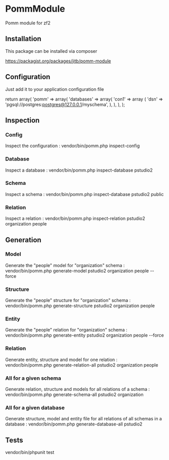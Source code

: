 PommModule
==========

Pomm module for zf2

Installation
------------

This package can be installed via composer

   https://packagist.org/packages/jitb/pomm-module

Configuration
-------------

Just add it to your application configuration file

return array(
    'pomm' => array(
        'databases' => array(
            'con1' => array (
                'dsn'  => 'pgsql://postgres:postgres@127.0.0.1/myschema',
            ),
        ),
    ),
);

Inspection
----------

### Config

Inspect the configuration : vendor/bin/pomm.php inspect-config

### Database

Inspect a database : vendor/bin/pomm.php inspect-database pstudio2

### Schema

Inspect a schema : vendor/bin/pomm.php inspect-database pstudio2 public

### Relation

Inspect a relation : vendor/bin/pomm.php inspect-relation pstudio2 organization people

Generation
----------

### Model

Generate the "people" model for "organization" schema : vendor/bin/pomm.php generate-model pstudio2 organization people --force

### Structure

Generate the "people" structure for "organization" schema : vendor/bin/pomm.php generate-structure pstudio2 organization people

### Entity

Generate the "people" relation for "organization" schema : vendor/bin/pomm.php generate-entity pstudio2 organization people --force

### Relation

Generate entity, structure and model for one relation : vendor/bin/pomm.php generate-relation-all pstudio2 organization people

### All for a given schema

Generate relation, structure and models for all relations of a schema : vendor/bin/pomm.php generate-schema-all pstudio2 organization

### All for a given database

Generate structure, model and entity file for all relations of all schemas in a database : vendor/bin/pomm.php generate-database-all pstudio2

Tests
-----

vendor/bin/phpunit test
